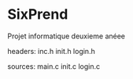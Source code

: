 # SixPrend
Projet informatique deuxieme anéee

headers:
inc.h
init.h
login.h

sources:
main.c
init.c
login.c
